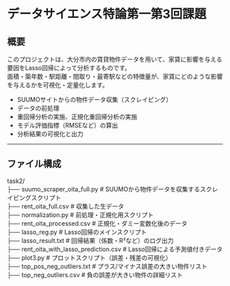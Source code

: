 # データサイエンス特論第一第3回課題
## 概要
このプロジェクトは、大分市内の賃貸物件データを用いて、家賃に影響を与える要因をLasso回帰によって分析するものです。<br>
面積・築年数・駅距離・間取り・最寄駅などの特徴量が、家賃にどのような影響を与えるかを可視化・定量化します。<br>

- SUUMOサイトからの物件データ収集（スクレイピング）<br>
- データの前処理<br>
- 重回帰分析の実施、正規化重回帰分析の実施<br>
- モデル評価指標（RMSEなど）の算出<br>
- 分析結果の可視化と出力<br>

---

## ファイル構成

task2/<br>
├── suumo_scraper_oita_full.py            # SUUMOから物件データを収集するスクレイピングスクリプト<br>
├── rent_oita_full.csv                    # 収集した生データ<br>
├── normalization.py                      # 前処理・正規化用スクリプト<br>
├── rent_oita_processed.csv              # 正規化・ダミー変数化後のデータ<br>
├── lasso_reg.py                          # Lasso回帰のメインスクリプト<br>
├── lasso_result.txt                      # 回帰結果（係数・R²など）のログ出力<br>
├── rent_oita_with_lasso_prediction.csv  # Lasso回帰による予測値付きデータ<br>
├── plot3.py                              # プロットスクリプト（誤差・残差の可視化）<br>
├── top_pos_neg_outliers.txt             # プラス/マイナス誤差の大きい物件リスト<br>
├── top_neg_outliers.csv                 # 負の誤差が大きい物件の詳細リスト<br>
